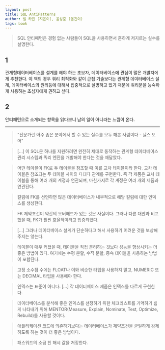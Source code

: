 ```yaml
---
layout: post
title: SQL AntiPatterns
author: 빌 카윈 (지은이), 윤성준 (옮긴이)
tags: book
---
```


> SQL 안티패턴은 경험 없는 사람들이 SQL을 사용하면서 흔하게 저지르는 실수를 설명한다.

## 1

관계형데이터베이스를 설계를 해야 하는 초보자, 데이터베이스에 관심이 많은 개발자에게 추천한다. 이 책의 경우 쿼리 최적화와 같이 근접 기술보다는 관계형 데이터베이스 설계, 데이터베이스의 원리등에 대해서 집중적으로 설명하고 있기 때문에 쿼리문을 능숙하게 사용하는 초심자에게 권하고 싶다.

## 2

안티패턴으로 소개되는 항목을 읽다보니 남의 일이 아니라는 느낌이 온다.

--------

> "전문가란 아주 좁은 분야에서 할 수 있는 실수를 모두 해본 사람이다 - 닐스 보어"

> [...] 이 SQL문 하나를 지원하려면 완전히 제대로 동작하는 관계형 데이터베이스 관리 시스템과 쿼리 엔진을 개발해야 한다는 것을 깨달았다.

> 어떤 테이블이 FK로 두 테이블을 참조할 때 이를 교차 테이블이라 한다. 교차 테이블은 참조되는 두 테이블 사이의 다대다 관계를 구현한다. 즉 각 제품은 교차 테이블을 통해 여러 개의 계정과 연관되며, 마찬가지로 각 계정은 여러 개의 제품과 연관된다.

> 칼럼에 FK를 선언하면 많은 데이터베이스가 내부적으로 해당 칼럼에 대한 인덱스를 생성한다.

> FK 제약조건이 약간의 오버헤드가 있는 것은 사실이다. 그러나 다른 대안과 비교했을 때, FK가 훨씬 효율적이라고 입증되었다.

> [...] 그러나 데이터베이스 설계가 단순하다고 해서 사용하기 어려운 것을 보상해주지는 않는다.

> 테이블이 매우 커졌을 때, 테이블을 직접 분리하는 것보다 성능을 향상시키는 더 좋은 방법이 있다. 여기에는 수평 분할, 수직 분할, 종속 테이블을 사용하는 방법이 포함된다.

> 고정 소수점 수에는 FLOAT나 이와 비슷한 타입을 사용하지 말고, NUMERIC 또는 DECIMAL 타입을 사용해야 한다.

> 인덱스는 표준이 아니다.  [...] 각 데이터베이스 제품은 인덱스를 다르게 구현한다.

> 데이터베이스를 분석해 좋은 인덱스를 선정하기 위한 체크리스트를 기억하기 쉽게 나타내기 위해 MENTOR(Measure, Explain, Nominate, Test, Optimize, Rebuild)를 사용할 것이다.

> 애플리케이션 코드에 의존하기보다는 데이터베이스가 제약조건을 균일하게 강제하도록 하는 것이 더 좋은 방법이다.

> 패스워드의 소금 친 해시 값을 저장한다.

